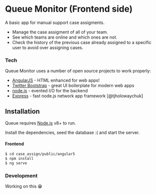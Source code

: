 # Queue Monitor (Frontend side)
A basic app for manual support case assigments.

  - Manage the case assigment of all of your team.
  - See which teams are online and which ones are not.
  - Check the history of the previous case already assigned to a specific user to avoid over assigning cases.

### Tech

Queue Monitor uses a number of open source projects to work properly:

* [AngularJS] - HTML enhanced for web apps!
* [Twitter Bootstrap] - great UI boilerplate for modern web apps
* [node.js] - evented I/O for the backend
* [Express] - fast node.js network app framework [@tjholowaychuk]


## Installation

Queue requires [Node.js](https://nodejs.org/) v8+ to run.

Install the dependencies, seed the database :( and start the server.

#### Frontend 

```sh
$ cd case_assign/public/angular5
$ npm install
$ ng serve
```

### Development

Working on this 😁

[node.js]: <http://nodejs.org>
[Twitter Bootstrap]: <http://twitter.github.com/bootstrap/>
[express]: <http://expressjs.com>
[AngularJS]: <http://angularjs.org>

